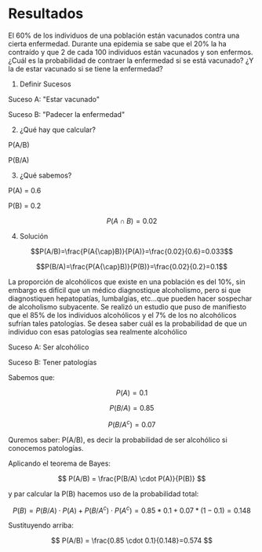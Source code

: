 # Resultados

El 60% de los individuos de una población están vacunados contra una cierta enfermedad. Durante una epidemia se sabe que el 20% la ha contraído y que 2 de cada 100 individuos están vacunados y son enfermos. ¿Cuál es la probabilidad de contraer la enfermedad si se está vacunado? ¿Y la de estar vacunado si se tiene la enfermedad?

1. Definir Sucesos

Suceso A: "Estar vacunado"

Suceso B: "Padecer la enfermedad"

2. ¿Qué hay que calcular?

P(A/B)&#x20;

P(B/A)

3. ¿Qué sabemos?

P(A) = 0.6

P(B) = 0.2

$$P(A{\cap}B)=0.02$$

4. Solución

$$P(A/B)=\frac{P(A{\cap}B)}{P(A)}=\frac{0.02}{0.6}=0.033$$

$$P(B/A)=\frac{P(A{\cap}B)}{P(B)}=\frac{0.02}{0.2}=0.1$$

La proporción de alcohólicos que existe en una población es del 10%, sin embargo es difícil que un médico diagnostique alcoholismo, pero si que diagnostiquen hepatopatías, lumbalgias, etc…que pueden hacer sospechar de alcoholismo subyacente. Se realizó un estudio que puso de manifiesto que el 85% de los individuos alcohólicos y el 7% de los no alcohólicos sufrían tales patologías. Se desea saber cuál es la probabilidad de que un individuo con esas patologías sea realmente alcohólico

Suceso A: Ser alcohólico

Suceso B: Tener patologías

Sabemos que:

$$P(A)=0.1$$

$$P(B/A)=0.85$$

$$P(B/A^c)=0.07$$

Quremos saber: P(A/B), es decir la probabilidad de ser alcohólico si conocemos patologías.

Aplicando el teorema de Bayes:

$$
P(A/B) = \frac{P(B/A) \cdot P(A)}{P(B)}
$$

y par calcular la P(B) hacemos uso de la probabilidad total:

$$
P(B) = P(B/A)\cdot P(A)+P(B/A^c)\cdot P(A^c)=0.85*0.1+0.07*(1-0.1)=0.148
$$

Sustituyendo arriba:

$$
P(A/B) = \frac{0.85 \cdot 0.1}{0.148}=0.574
$$



